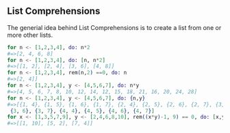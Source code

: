 ## List Comprehensions

The generial idea behind List Comprehensions is to create a list from one or more other lists.

```elixir
for n <- [1,2,3,4], do: n*2
#=>[2, 4, 6, 8]
for n <- [1,2,3,4], do: [n, n*2]
#=>[[1, 2], [2, 4], [3, 6], [4, 8]]
for n <- [1,2,3,4], rem(n,2) ==0, do: n
#=>[2, 4]]
for n <- [1,2,3,4], y <- [4,5,6,7], do: n*y
#=>[4, 5, 6, 7, 8, 10, 12, 14, 12, 15, 18, 21, 16, 20, 24, 28]
for n <- [1,2,3,4], y <- [4,5,6,7], do: {n,y}
#=>[{1, 4}, {1, 5}, {1, 6}, {1, 7}, {2, 4}, {2, 5}, {2, 6}, {2, 7}, {3, 4}, {3, 5},
 {3, 6}, {3, 7}, {4, 4}, {4, 5}, {4, 6}, {4, 7}]
for x <- [1,3,5,7,9], y <- [2,4,6,8,10], rem((x*y)-1, 9) == 0, do: [x,y]
#=>[[1, 10], [5, 2], [7, 4]]
```
